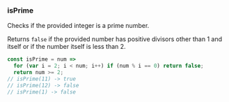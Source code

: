 ### isPrime

Checks if the provided integer is a prime number.

Returns `false` if the provided number has positive divisors other than 1 and itself or if the number itself is less than 2.

```js
const isPrime = num =>
  for (var i = 2; i < num; i++) if (num % i == 0) return false;
  return num >= 2;
// isPrime(11) -> true
// isPrime(12) -> false
// isPrime(1) -> false
```

